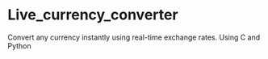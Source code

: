 # Live_currency_converter
Convert any currency instantly using real-time exchange rates. Using C and Python
